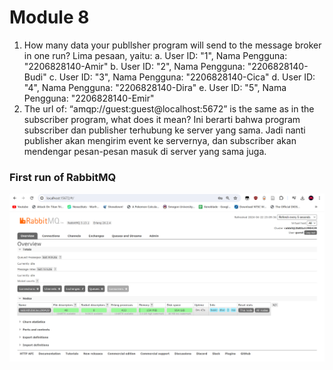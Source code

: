 # Module 8
1. How many data your publlsher program will send to the message broker in one run?
Lima pesaan, yaitu:
a. User ID: "1", Nama Pengguna: "2206828140-Amir"
b. User ID: "2", Nama Pengguna: "2206828140-Budi"
c. User ID: "3", Nama Pengguna: "2206828140-Cica"
d. User ID: "4", Nama Pengguna: "2206828140-Dira"
e. User ID: "5", Nama Pengguna: "2206828140-Emir"
2. The url of: “amqp://guest:guest@localhost:5672” is the same as in the subscriber program, what does it mean?
Ini berarti bahwa program subscriber dan publisher terhubung ke server yang sama. Jadi nanti publisher akan mengirim event ke servernya, dan subscriber akan mendengar pesan-pesan masuk di server yang sama juga.

### First run of RabbitMQ
![RabbitMQ Running](src/asset/image.png)